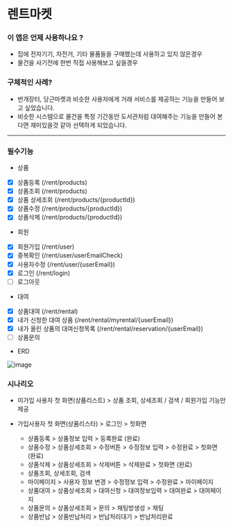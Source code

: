 # 렌트마켓

### 이 앱은 언제 사용하나요 ?
* 집에 전자기기, 자전거, 기타 물품들을 구매했는데 사용하고 있지 않은경우
* 물건을 사기전에 한번 직접 사용해보고 싶을경우

### 구체적인 사례?
* 번개장터, 당근마켓과 비슷한 사용자에게 거래 서비스를 제공하는 기능을 만들어 보고 싶었습니다.
* 비슷한 시스템으로 물건을 특정 기간동안 도서관처럼 대여해주는 기능을 만들어 본다면 재미있을것 같아 선택하게 되었습니다.

------------------------------------------------------------------------------------------------

### 필수기능

* 상품
- [x] 상품등록 (/rent/products)
- [x] 상품조회 (/rent/products)
- [x] 상품 상세조회 (/rent/products/{productId})
- [x] 상품수정 (/rent/products/{productId})
- [x] 상품삭제 (/rent/products/{productId})

* 회원
- [x] 회원가입 (/rent/user)
- [x] 중복확인 (/rent/user/userEmailCheck)
- [x] 사용자수정 (/rent/user/{userEmail})
- [x] 로그인 (/rent/login)
- [ ] 로그아웃

* 대여

- [x] 상품대여 (/rent/rental)
- [x] 내가 신청한 대여 상품 (/rent/rental/myrental/{userEmail})
- [x] 내가 올린 상품의 대여신청목록 (/rent/rental/reservation/{userEmail})
- [ ] 상품문의

* ERD

![image](https://user-images.githubusercontent.com/50834204/138483240-d11d2200-8b94-48e9-b1c4-8e9fccd58575.png)

### 시나리오

* 미가입 사용자
첫 화면(상품리스트) > 상품 조회, 상세조회 / 검색  / 회원가입 기능만 제공

* 가입사용자
첫 화면(상품리스타) > 로그인 > 첫화면
  * 상품등록 > 상품정보 입력 > 등록완료 (완료)
  * 상품수정 > 상품상세조회 > 수정버튼 > 수정정보 입력 > 수정완료 > 첫화면 (완료)
  * 상품삭제 > 상품상세조회 > 삭제버튼 > 삭제완료 > 첫화면 (완료)
  * 상품조회, 상세조회, 검색
  * 마이페이지 > 사용자 정보 변경 > 수정정보 입력 > 수정완료 > 마이페이지 
  * 상품대여 > 상품상세조회 > 대여신청 > 대여정보입력 > 대여완료 > 대여페이지
  * 상품문의 > 상품상세조회 > 문의 > 채팅방생성 > 채팅
  * 상품반납 > 상품반납처리 > 반납처리대기 > 반납처리완료
